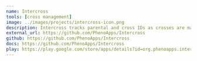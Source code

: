 ```yaml
---
name: Intercross
tools: [cross management]
image: ../images/projects/intercross-icon.png
description: Intercross tracks parental and cross IDs as crosses are made, who makes each cross, and where each cross is made. Cross labels can be printed to Zebra label printers and lists of crosses can be exported to local files.
external_url: https://github.com/PhenoApps/Intercross
github: https://github.com/PhenoApps/Intercross
docs: https://github.com/PhenoApps/Intercross
play: https://play.google.com/store/apps/details?id=org.phenoapps.intercross
---
```


